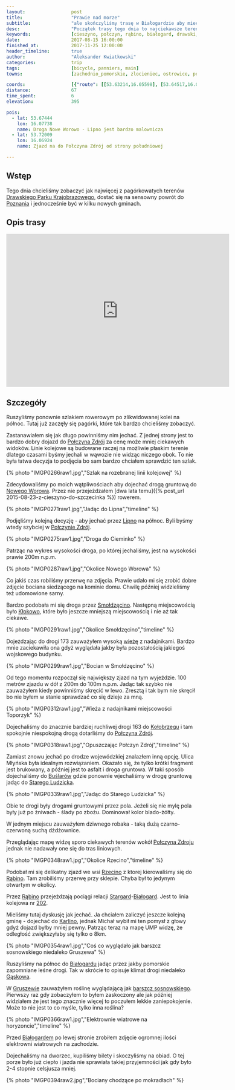 ```yaml
---
layout:                 post
title:                  "Prawie nad morze"
subtitle:               "ale skończyliśmy trasę w Białogardzie aby mieć sensowny powrót do Poznania"
desc:                   "Początek trasy tego dnia to najciekawsze tereny Drawskiego Parku Krajobrazowego. Udało nam się ostatecznie przejechać prawie 70km i dotarliśmy do Białogardu przejeżdzając wiele klimatycznych miejsc."
keywords:               [cieszyno, połczyn, rąbino, białogard, drawski, rzecino, ]
date:                   2017-08-15 16:00:00
finished_at:            2017-11-25 12:00:00
header_timeline:        true
author:                 "Aleksander Kwiatkowski"
categories:             trip
tags:                   [bicycle, panniers, main]
towns:                  [zachodnio_pomorskie, zlocieniec, ostrowice, polczyn_zdroj, rabino, bialogard]

coords:                 [{"route": [[53.63214,16.05598], [53.64517,16.04207], [53.65962,16.04860], [53.65290,16.07830], [53.67508,16.07881], [53.69185,16.09374], [53.71492,16.06748], [53.74336,16.08448], [53.74701,16.09889], [53.77918,16.09357], [53.80392,16.07452], [53.81426,16.03143], [53.84405,15.99744], [53.85741,15.95556], [53.87897,15.93616], [53.91033,15.93976], [53.93004,15.96740], [53.94520,15.95745], [53.98650,15.98508], [54.00981,15.97805]], "type": "bicycle"}]
distance:               67
time_spent:             6
elevation:              395  

pois:
  - lat: 53.67444
    lon: 16.07738
    name: Droga Nowe Worowo - Lipno jest bardzo malownicza
  - lat: 53.72009
    lon: 16.06924
    name: Zjazd na do Połczyna Zdrój od strony południowej

---
```


[wiki-drawski-park]: https://pl.wikipedia.org/wiki/Drawski_Park_Krajobrazowy
[wiki-poznan]: https://pl.wikipedia.org/wiki/Pozna%C5%84
[wiki-polczyn-zdroj]: https://pl.wikipedia.org/wiki/Po%C5%82czyn-Zdr%C3%B3j
[wiki-nowe-worowo]: https://pl.wikipedia.org/wiki/Nowe_Worowo
[wiki-lipno]: https://pl.wikipedia.org/wiki/Lipno_(wojew%C3%B3dztwo_zachodniopomorskie)
[wiki-kolobrzeg]: https://pl.wikipedia.org/wiki/Ko%C5%82obrzeg
[wiki-buslary]: https://pl.wikipedia.org/wiki/Bu%C5%9Blary
[wiki-stare-ludzicko]: https://pl.wikipedia.org/wiki/Stare_Ludzicko
[wiki-rzecino]: https://pl.wikipedia.org/wiki/Rzecino
[wiki-rabino]: https://pl.wikipedia.org/wiki/R%C4%85bino
[wiki-stargard]: https://pl.wikipedia.org/wiki/Stargard
[wiki-bialogard]: https://pl.wikipedia.org/wiki/Bia%C5%82ogard
[wiki-karlino]: https://pl.wikipedia.org/wiki/Karlino
[wiki-gaskow]: https://pl.wikipedia.org/wiki/G%C4%85sk%C3%B3w
[wiki-gruszewo]: https://pl.wikipedia.org/wiki/Gruszewo
[wiki-barszcz-sosnowskiego]: https://pl.wikipedia.org/wiki/Barszcz_Sosnowskiego
[wiki-linia-202]: https://pl.wikipedia.org/wiki/Linia_kolejowa_nr_202
[wiki-wieza-toporzyk]: https://pl.wikipedia.org/wiki/RTON_Toporzyk
[wiki-smoldzecino]: https://pl.wikipedia.org/wiki/Smo%C5%82dz%C4%99cino
[wiki-klokowo]: https://pl.wikipedia.org/wiki/K%C5%82okowo


Wstęp
-----

Tego dnia chcieliśmy zobaczyć jak najwięcej z pagórkowatych terenów
[Drawskiego Parku Krajobrazowego][wiki-drawski-park], dostać się
na sensowny powrót do [Poznania][wiki-poznan] i jednocześnie być w kilku
nowych gminach.

Opis trasy
----------

<iframe height='405' width='590' frameborder='0' allowtransparency='true' scrolling='no' src='https://www.strava.com/activities/1135266054/embed/9923aca2fa397cbfe62b0ff814e9f50b57eaf346'></iframe>

Szczegóły
---------

Ruszyliśmy ponownie szlakiem rowerowym po zlikwidowanej kolei na północ.
Tutaj już zaczęły się pagórki, które tak bardzo chcieliśmy zobaczyć.

Zastanawiałem się jak długo powinniśmy nim jechać. Z jednej strony jest to
bardzo dobry dojazd do [Połczyna Zdrój][wiki-polczyn-zdroj] za cenę może mniej
ciekawych widoków. Linie kolejowe są budowane raczej na możliwie płaskim terenie
dlatego czasami byśmy jechali w wąwozie nie widząc niczego obok.
To nie była łatwa decyzja to podjęcia bo sam bardzo chciałem sprawdzić ten
szlak.

{% photo "IMGP0266raw1.jpg","Szlak na rozebranej linii kolejowej" %}

Zdecydowaliśmy po moich wątpliwościach aby dojechać drogą gruntową do
[Nowego Worowa][wiki-nowe-worowo]. Przez nie przejeżdzałem
[dwa lata temu]({% post_url 2015-08-23-z-cieszyno-do-szczecinka %}) rowerem.

{% photo "IMGP0271raw1.jpg","Jadąc do Lipna","timeline" %}

Podjęliśmy kolejną decyzję - aby jechać przez [Lipno][wiki-lipno] na
północ. Byli byśmy wtedy szybciej w [Połczynie Zdrój][wiki-polczyn-zdroj].

{% photo "IMGP0275raw1.jpg","Droga do Cieminko" %}

Patrząc na wykres wysokości droga, po której jechaliśmy, jest na wysokości
prawie 200m n.p.m.

{% photo "IMGP0287raw1.jpg","Okolice Nowego Worowa" %}

Co jakiś czas robiliśmy przerwę na zdjęcia. Prawie udało mi się zrobić dobre
zdjęcie bociana siedzącego na kominie domu. Chwilę później widzieliśmy
też udomowione sarny.

Bardzo podobała mi się droga przez [Smołdzęcino][wiki-smoldzecino].
Następną miejscowością było [Kłokowo][wiki-klokowo], które było
jeszcze mniejszą miejscowością i nie aż tak ciekawe.

{% photo "IMGP0291raw1.jpg","Okolice Smołdzęcino","timeline" %}

Dojeżdzając do drogi 173 zauważyłem wysoką [wieżę][wiki-wieza-toporzyk]
z nadajnikami. Bardzo mnie zaciekawiła ona gdyż wyglądała jakby
była pozostałością jakiegoś wojskowego budynku.

{% photo "IMGP0299raw1.jpg","Bocian w Smołdzęcino" %}

Od tego momentu rozpoczął się największy zjazd na tym wyjeździe.
100 metrów zjazdu w dół z 200m do 100m n.p.m. Jadąc tak szybko nie zauważyłem
kiedy powinniśmy skręcić w lewo. Zresztą i tak bym nie skręcił bo nie byłem
w stanie sprawdzać co się dzieje za mną.

{% photo "IMGP0312raw1.jpg","Wieża z nadajnikami miejscowości Toporzyk" %}

Dojechaliśmy do znacznie bardziej ruchliwej drogi 163 do [Kołobrzegu][wiki-kolobrzeg]
i tam spokojnie niespokojną drogą dotarliśmy do [Połczyna Zdrój][wiki-polczyn-zdroj].

{% photo "IMGP0318raw1.jpg","Opuszczając Połczyn Zdrój","timeline" %}

Zamiast znowu jechać po drodze wojewódzkiej znalazłem inną opcję.
Ulica Młyńska była idealnym rozwiązaniem. Okazało się, że tylko krótki
fragment jest brukowany, a później jest to asfalt i droga gruntowa.
W taki sposób dojechaliśmy do [Buślarów][wiki-buslary] gdzie
ponownie wjechaliśmy w drogę gruntową jadąc do [Starego Ludzicka][wiki-stare-ludzicko].

{% photo "IMGP0339raw1.jpg","Jadąc do Starego Ludzicka" %}

Obie te drogi były drogami gruntowymi przez pola. Jeżeli się nie mylę pola były już
po żniwach - ślady po zbożu. Dominował kolor blado-żółty.

W jednym miejscu zauważyłem
dziwnego robaka - taką dużą czarno-czerwoną suchą dżdżownice.

Przeglądając mapę widzę sporo ciekawych terenów wokół
[Połczyna Zdroju][wiki-polczyn-zdroj] jednak nie nadawały one się do tras liniowych.

{% photo "IMGP0348raw1.jpg","Okolice Rzecino","timeline" %}

Podobał mi się delikatny zjazd we wsi [Rzecino][wiki-rzecino] z ktorej
kierowaliśmy się do [Rąbino][wiki-rabino]. Tam zrobiliśmy przerwę przy sklepie.
Chyba był to jedynym otwartym w okolicy.

Przez [Rąbino][wiki-rabino] przejeżdzają pociągi relacji
[Stargard][wiki-stargard]-[Białogard][wiki-bialogard]. Jest to linia
kolejowa nr [202][wiki-linia-202].

Mieliśmy tutaj dyskusję jak jechać. Ja chciałem zaliczyć jeszcze kolejną
gminę - dojechać do [Karlino][wiki-karlino], jednak Michał wybił mi ten
pomysł z głowy gdyż dojazd byłby mniej pewny. Patrząc teraz na mapę UMP widzę,
że odległość zwiększyłaby się tylko o 8km.

{% photo "IMGP0354raw1.jpg","Coś co wyglądało jak barszcz sosnowskiego niedaleko Gruszewa" %}

Ruszyliśmy na północ do [Białogardu][wiki-bialogard] jadąc przez jakby
pomorskie zapomniane leśne drogi. Tak w skrócie to opisuje klimat drogi
niedaleko [Gąskowa][wiki-gaskow].

W [Gruszewie][wiki-gruszewo] zauważyłem roślinę wyglądającą jak
[barszcz sosnowskiego][wiki-barszcz-sosnowskiego]. Pierwszy raz gdy zobaczyłem to
byłem zaskoczony ale jak później widziałem że jest tego znacznie więcej to
poczułem lekkie zaniepokojenie. Może to nie jest to co myśle, tylko inna
roślina?

{% photo "IMGP0366raw1.jpg","Elektrownie wiatrowe na horyzoncie","timeline" %}

Przed [Białogardem][wiki-bialogard] po lewej stronie zrobiłem zdjęcie
ogromnej ilości elektrowni wiatrowych na zachodzie.

Dojechaliśmy na dworzec, kupiliśmy bilety i skoczyliśmy na obiad. O tej porze
było już ciepło i jazda nie sprawiała takiej przyjemności jak
gdy było 2-4 stopnie celsjusza mniej.

{% photo "IMGP0394raw2.jpg","Bociany chodzące po mokradłach" %}
